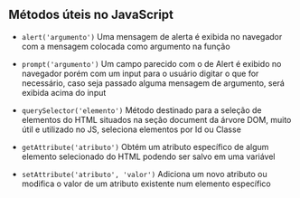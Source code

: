 ## Métodos úteis no JavaScript

* ``` alert('argumento') ```
Uma mensagem de alerta é exibida no navegador com a mensagem colocada como argumento na função 

* ``` prompt('argumento') ```
Um campo parecido com o de Alert é exibido no navegador porém com um input para o usuário digitar o que for necessário, caso seja passado alguma mensagem de argumento, será exibida acima do input 

* ``` querySelector('elemento') ```
Método destinado para a seleção de elementos do HTML situados na seção document da árvore DOM, muito útil e utilizado no JS, seleciona elementos por Id ou Classe

* ``` getAttribute('atributo') ```
Obtém um atributo específico de algum elemento selecionado do HTML podendo ser salvo em uma variável

* ``` setAttribute('atributo', 'valor') ```
Adiciona um novo atributo ou modifica o valor de um atributo existente num elemento específico